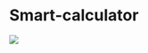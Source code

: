 # Smart-calculator
<img data-v-55944ad0 id="project-gif-42" src="https://stepik.org/media/attachments/lesson/203965/demonstration.gif" class="w-100 rounded">
